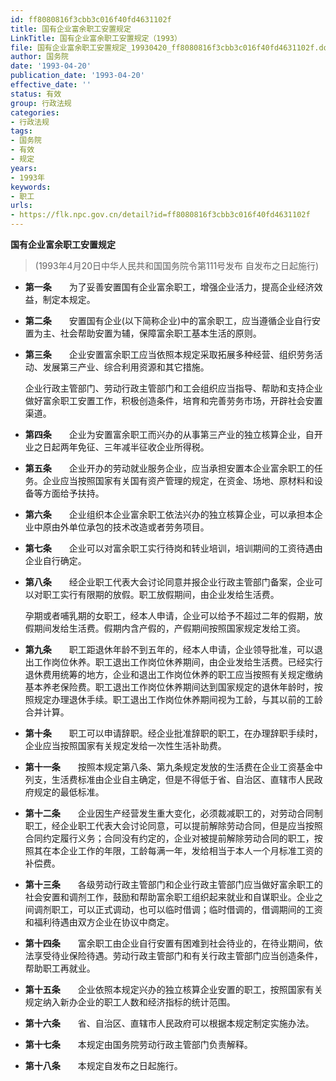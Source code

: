 ```yaml
---
id: ff8080816f3cbb3c016f40fd4631102f
title: 国有企业富余职工安置规定
LinkTitle: 国有企业富余职工安置规定（1993）
file: 国有企业富余职工安置规定_19930420_ff8080816f3cbb3c016f40fd4631102f.docx
author: 国务院
date: '1993-04-20'
publication_date: '1993-04-20'
effective_date: ''
status: 有效
group: 行政法规
categories:
- 行政法规
tags:
- 国务院
- 有效
- 规定
years:
- 1993年
keywords:
- 职工
urls:
- https://flk.npc.gov.cn/detail?id=ff8080816f3cbb3c016f40fd4631102f
---
```


**国有企业富余职工安置规定**

> (1993年4月20日中华人民共和国国务院令第111号发布 自发布之日起施行)

- **第一条**　　为了妥善安置国有企业富余职工，增强企业活力，提高企业经济效益，制定本规定。

- **第二条**　　安置国有企业(以下简称企业)中的富余职工，应当遵循企业自行安置为主、社会帮助安置为辅，保障富余职工基本生活的原则。

- **第三条**　　企业安置富余职工应当依照本规定采取拓展多种经营、组织劳务活动、发展第三产业、综合利用资源和其它措施。

  企业行政主管部门、劳动行政主管部门和工会组织应当指导、帮助和支持企业做好富余职工安置工作，积极创造条件，培育和完善劳务市场，开辟社会安置渠道。

- **第四条**　　企业为安置富余职工而兴办的从事第三产业的独立核算企业，自开业之日起两年免征、三年减半征收企业所得税。

- **第五条**　　企业开办的劳动就业服务企业，应当承担安置本企业富余职工的任务。企业应当按照国家有关国有资产管理的规定，在资金、场地、原材料和设备等方面给予扶持。

- **第六条**　　企业组织本企业富余职工依法兴办的独立核算企业，可以承担本企业中原由外单位承包的技术改造或者劳务项目。

- **第七条**　　企业可以对富余职工实行待岗和转业培训，培训期间的工资待遇由企业自行确定。

- **第八条**　　经企业职工代表大会讨论同意并报企业行政主管部门备案，企业可以对职工实行有限期的放假。职工放假期间，由企业发给生活费。

  孕期或者哺乳期的女职工，经本人申请，企业可以给予不超过二年的假期，放假期间发给生活费。假期内含产假的，产假期间按照国家规定发给工资。

- **第九条**　　职工距退休年龄不到五年的，经本人申请，企业领导批准，可以退出工作岗位休养。职工退出工作岗位休养期间，由企业发给生活费。已经实行退休费用统筹的地方，企业和退出工作岗位休养的职工应当按照有关规定缴纳基本养老保险费。职工退出工作岗位休养期间达到国家规定的退休年龄时，按照规定办理退休手续。职工退出工作岗位休养期间视为工龄，与其以前的工龄合并计算。

- **第十条**　　职工可以申请辞职。经企业批准辞职的职工，在办理辞职手续时，企业应当按照国家有关规定发给一次性生活补助费。

- **第十一条**　　按照本规定第八条、第九条规定发放的生活费在企业工资基金中列支，生活费标准由企业自主确定，但是不得低于省、自治区、直辖市人民政府规定的最低标准。

- **第十二条**　　企业因生产经营发生重大变化，必须裁减职工的，对劳动合同制职工，经企业职工代表大会讨论同意，可以提前解除劳动合同，但是应当按照合同约定履行义务；合同没有约定的，企业对被提前解除劳动合同的职工，按照其在本企业工作的年限，工龄每满一年，发给相当于本人一个月标准工资的补偿费。

- **第十三条**　　各级劳动行政主管部门和企业行政主管部门应当做好富余职工的社会安置和调剂工作，鼓励和帮助富余职工组织起来就业和自谋职业。企业之间调剂职工，可以正式调动，也可以临时借调；临时借调的，借调期间的工资和福利待遇由双方企业在协议中商定。

- **第十四条**　　富余职工由企业自行安置有困难到社会待业的，在待业期间，依法享受待业保险待遇。劳动行政主管部门和有关行政主管部门应当创造条件，帮助职工再就业。

- **第十五条**　　企业依照本规定兴办的独立核算企业安置的职工，按照国家有关规定纳入新办企业的职工人数和经济指标的统计范围。

- **第十六条**　　省、自治区、直辖市人民政府可以根据本规定制定实施办法。

- **第十七条**　　本规定由国务院劳动行政主管部门负责解释。

- **第十八条**　　本规定自发布之日起施行。
